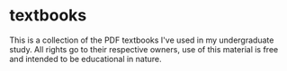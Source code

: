# textbooks
This is a collection of the PDF textbooks I've used in my undergraduate study. All rights go to their respective owners, use of this material is free and intended to be educational in nature.
